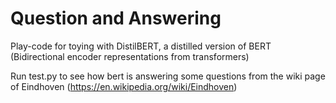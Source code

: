 # Question and Answering

Play-code for toying with DistilBERT, a distilled version of BERT (Bidirectional encoder representations from transformers)

Run test.py to see how bert is answering some questions from the wiki page of Eindhoven (https://en.wikipedia.org/wiki/Eindhoven)